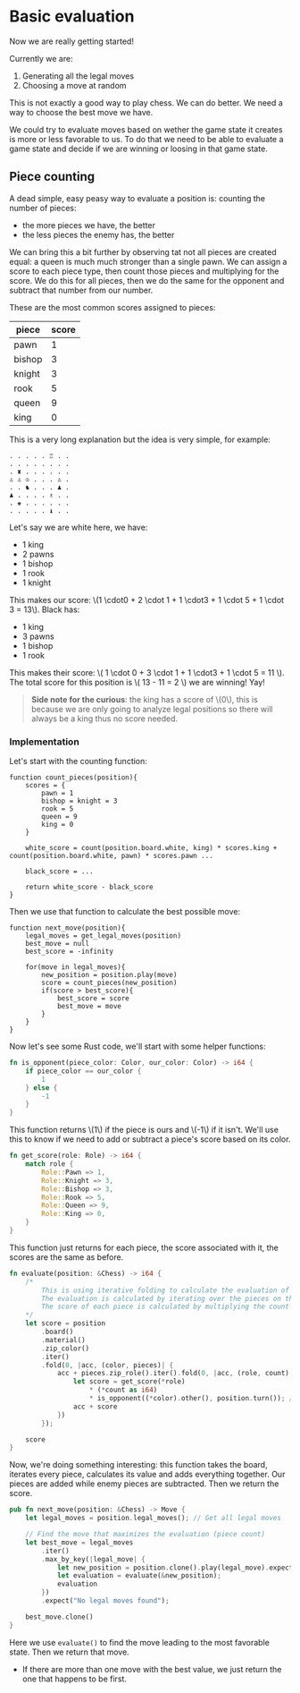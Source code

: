 # Basic evaluation

Now we are really getting started!

Currently we are:

1. Generating all the legal moves
2. Choosing a move at random

This is not exactly a good way to play chess. We can do better. We need a way to choose the best move we have.

We could try to evaluate moves based on wether the game state it creates is more or less favorable to us.
To do that we need to be able to evaluate a game state and decide if we are winning or loosing in that game state.

## Piece counting

A dead simple, easy peasy way to evaluate a position is: counting the number of pieces:

- the more pieces we have, the better
- the less pieces the enemy has, the better

We can bring this a bit further by observing tat not all pieces are created equal: a queen is much much stronger than a single pawn.
We can assign a score to each piece type, then count those pieces and multiplying for the score. We do this for all pieces, then we do the same for the opponent and subtract that number from our number.

These are the most common scores assigned to pieces:

| piece  |  score |
| - | - |
| pawn  | 1  |
| bishop | 3 |
| knight | 3 |
|rook | 5 |
| queen | 9 |
| king | 0 |

This is a very long explanation but the idea is very simple, for example:

```chess
. . . . . ♖ . .
. . . . . . . .
. ♜ . . . . . .
♙ ♙ ♔ . . . ♙ .
. . ♞ . . . ♟ .
♟ . . . . ♗ . .
. ♚ . . . . . .
. . . . . ♝ . .
```

Let's say we are white here, we have:

- 1 king
- 2 pawns
- 1 bishop
- 1 rook
- 1 knight

This makes our score: \\(1  \cdot0 + 2 \cdot 1 + 1  \cdot3 + 1 \cdot 5 + 1  \cdot 3 = 13\\). Black has:

- 1 king
- 3 pawns
- 1 bishop
- 1 rook

This makes their score: \\( 1 \cdot 0 + 3 \cdot 1 + 1  \cdot3 + 1 \cdot 5  = 11 \\). The total score for this position is \\( 13 - 11 = 2 \\) we are winning! Yay!

>**Side note for the curious**: the king has a score of \\(0\\), this is because we are only going to analyze legal positions so there will always be a king thus no score needed.

### Implementation

Let's start with the counting function:

```pseudo
function count_pieces(position){
    scores = {
        pawn = 1
        bishop = knight = 3
        rook = 5
        queen = 9
        king = 0
    }

    white_score = count(position.board.white, king) * scores.king + count(position.board.white, pawn) * scores.pawn ...

    black_score = ...

    return white_score - black_score
}
```

Then we use that function to calculate the best possible move:

```pseudo
function next_move(position){
    legal_moves = get_legal_moves(position)
    best_move = null
    best_score = -infinity

    for(move in legal_moves){
        new_position = position.play(move)
        score = count_pieces(new_position)
        if(score > best_score){
            best_score = score
            best_move = move
        }
    }
}
```

Now let's see some Rust code, we'll start with some helper functions:

```rust
fn is_opponent(piece_color: Color, our_color: Color) -> i64 {
    if piece_color == our_color {
        1
    } else {
        -1
    }
}
```

This function returns \\(1\\) if the piece is ours and \\(-1\\) if it isn't. We'll use this to know if we need to add or subtract a piece's score based on its color.

```rust
fn get_score(role: Role) -> i64 {
    match role {
        Role::Pawn => 1,
        Role::Knight => 3,
        Role::Bishop => 3,
        Role::Rook => 5,
        Role::Queen => 9,
        Role::King => 0,
    }
}
```

This function just returns for each piece, the score associated with it, the scores are the same as before.

```rust
fn evaluate(position: &Chess) -> i64 {
    /*
        This is using iterative folding to calculate the evaluation of the position.
        The evaluation is calculated by iterating over the pieces on the board and summing up the score of each piece.
        The score of each piece is calculated by multiplying the count of the piece by the score of the piece and then taken positively or negatively based on the color of the piece.
    */
    let score = position
        .board()
        .material()
        .zip_color()
        .iter()
        .fold(0, |acc, (color, pieces)| {
            acc + pieces.zip_role().iter().fold(0, |acc, (role, count)| {
                let score = get_score(*role)
                    * (*count as i64)
                    * is_opponent((*color).other(), position.turn()); // we have to invert the color because by playing the move we are changing the turn.
                acc + score
            })
        });

    score
}
```

Now, we're doing something interesting: this function takes the board, iterates every piece, calculates its value and adds everything together. Our pieces are added while enemy pieces are subtracted. Then we return the score.

```rust
pub fn next_move(position: &Chess) -> Move {
    let legal_moves = position.legal_moves(); // Get all legal moves

    // Find the move that maximizes the evaluation (piece count)
    let best_move = legal_moves
        .iter()
        .max_by_key(|legal_move| {
            let new_position = position.clone().play(legal_move).expect("Move is legal");
            let evaluation = evaluate(&new_position);
            evaluation
        })
        .expect("No legal moves found");

    best_move.clone()
}
```

Here we use `evaluate()` to find the move leading to the most favorable state. Then we return that move.

- If there are more than one move with the best value, we just return the one that happens to be first.
